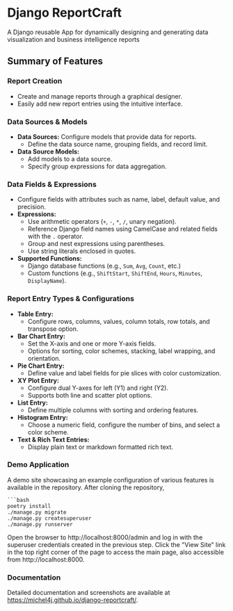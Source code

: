 # Django ReportCraft
A Django reusable App for dynamically designing and generating data visualization and 
business intelligence reports

## Summary of Features

### Report Creation
- Create and manage reports through a graphical designer.
- Easily add new report entries using the intuitive interface.

### Data Sources & Models
- **Data Sources:** Configure models that provide data for reports.  
  - Define the data source name, grouping fields, and record limit.
- **Data Source Models:**  
  - Add models to a data source.
  - Specify group expressions for data aggregation.

### Data Fields & Expressions
- Configure fields with attributes such as name, label, default value, and precision.
- **Expressions:**  
  - Use arithmetic operators (`+`, `-`, `*`, `/`, unary negation).
  - Reference Django field names using CamelCase and related fields with the `.` operator.
  - Group and nest expressions using parentheses.
  - Use string literals enclosed in quotes.
- **Supported Functions:**  
  - Django database functions (e.g., `Sum`, `Avg`, `Count`, etc.)
  - Custom functions (e.g., `ShiftStart`, `ShiftEnd`, `Hours`, `Minutes`, `DisplayName`).

### Report Entry Types & Configurations
- **Table Entry:**  
  - Configure rows, columns, values, column totals, row totals, and transpose option.
- **Bar Chart Entry:**  
  - Set the X-axis and one or more Y-axis fields.
  - Options for sorting, color schemes, stacking, label wrapping, and orientation.
- **Pie Chart Entry:**  
  - Define value and label fields for pie slices with color customization.
- **XY Plot Entry:**  
  - Configure dual Y-axes for left (Y1) and right (Y2).
  - Supports both line and scatter plot options.
- **List Entry:**  
  - Define multiple columns with sorting and ordering features.
- **Histogram Entry:**  
  - Choose a numeric field, configure the number of bins, and select a color scheme.
- **Text & Rich Text Entries:**  
  - Display plain text or markdown formatted rich text.

### Demo Application
A demo site showcasing an example configuration of various features is available in the repository. After cloning
the repository,

    ```bash
    poetry install
    ./manage.py migrate
    ./manage.py createsuperuser
    ./manage.py runserver
 
 Open the browser to http://localhost:8000/admin and log in with the superuser credentials created in the previous step.
 Click the "View Site" link in the top right corner of the page to access the main page, also accessible 
 from http://localhost:8000.
 
### Documentation
Detailed documentation and screenshots are available at https://michel4j.github.io/django-reportcraft/. 